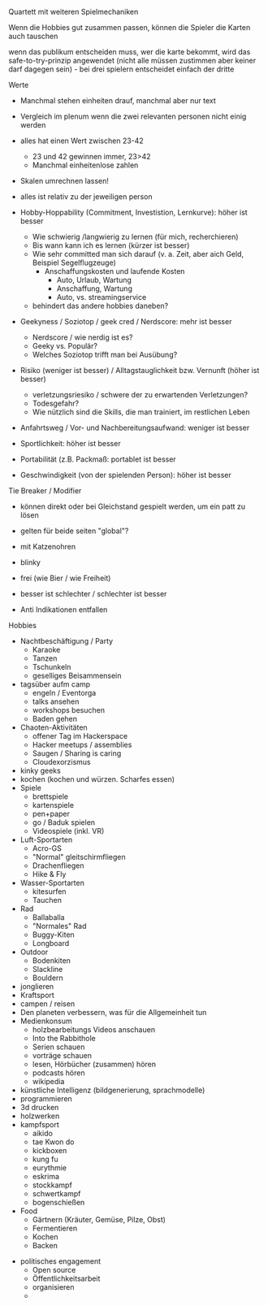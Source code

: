 Quartett mit weiteren Spielmechaniken

Wenn die Hobbies gut zusammen passen, können die Spieler die Karten auch tauschen

wenn das publikum entscheiden muss, wer die karte bekommt, wird das safe-to-try-prinzip angewendet (nicht alle müssen zustimmen aber keiner darf dagegen sein) - bei drei spielern entscheidet einfach der dritte

Werte
 * Manchmal stehen einheiten drauf, manchmal aber nur text
 * Vergleich im plenum wenn die zwei relevanten personen nicht einig werden
 * alles hat einen Wert zwischen 23-42
   * 23 und 42 gewinnen immer, 23>42
   * Manchmal einheitenlose zahlen
 * Skalen umrechnen lassen!
 * alles ist relativ zu der jeweiligen person

 * Hobby-Hoppability (Commitment, Investistion, Lernkurve): höher ist besser
   * Wie schwierig /langwierig zu lernen (für mich, recherchieren)
   * Bis wann kann ich es lernen (kürzer ist besser)
   * Wie sehr committed man sich darauf (v. a. Zeit, aber aich Geld, Beispiel Segelflugzeuge)
     * Anschaffungskosten und laufende Kosten
       * Auto, Urlaub, Wartung
       * Anschaffung, Wartung 
       * Auto, vs. streamingservice
   * behindert das andere hobbies daneben?
 * Geekyness / Soziotop / geek cred / Nerdscore: mehr ist besser
   * Nerdscore / wie nerdig ist es?
   * Geeky vs. Populär?
   * Welches Soziotop trifft man bei Ausübung?
 * Risiko (weniger ist besser) / Alltagstauglichkeit bzw. Vernunft (höher ist besser)
   * verletzungsriesiko / schwere der zu erwartenden Verletzungen?
   * Todesgefahr?
   * Wie nützlich sind die Skills, die man trainiert, im restlichen Leben
 * Anfahrtsweg / Vor- und Nachbereitungsaufwand: weniger ist besser
 * Sportlichkeit: höher ist besser
 * Portabilität (z.B. Packmaß: portablet ist besser
 * Geschwindigkeit (von der spielenden Person): höher ist besser

Tie Breaker / Modifier
 * können direkt oder bei Gleichstand gespielt werden, um ein patt zu lösen
 * gelten für beide seiten "global"?

 * mit Katzenohren
 * blinky
 * frei (wie Bier / wie Freiheit)
 * besser ist schlechter / schlechter ist besser
 * Anti Indikationen entfallen

Hobbies
 * Nachtbeschäftigung / Party
   * Karaoke
   * Tanzen
   * Tschunkeln
   * geselliges Beisammensein
 * tagsüber aufm camp
   * engeln / Eventorga
   * talks ansehen
   * workshops besuchen
   * Baden gehen
 * Chaoten-Aktivitäten
   * offener Tag im Hackerspace
   * Hacker meetups / assemblies 
   * Saugen / Sharing is caring
   * Cloudexorzismus
 * kinky geeks
 * kochen (kochen und würzen. Scharfes essen)
 * Spiele
   * brettspiele
   * kartenspiele
   * pen+paper
   * go / Baduk spielen
   * Videospiele (inkl. VR)
 * Luft-Sportarten
   * Acro-GS
   * "Normal" gleitschirmfliegen
   * Drachenfliegen
   * Hike & Fly
 * Wasser-Sportarten
   * kitesurfen
   * Tauchen
 * Rad
   * Ballaballa
   * "Normales" Rad
   * Buggy-Kiten
   * Longboard
 * Outdoor
   * Bodenkiten
   * Slackline
   * Bouldern
 * jonglieren
 * Kraftsport
 * campen / reisen
 * Den planeten verbessern, was für die Allgemeinheit tun
 * Medienkonsum
   * holzbearbeitungs Videos anschauen
   * Into the Rabbithole
   * Serien schauen
   * vorträge schauen
   * lesen, Hörbücher (zusammen) hören
   * podcasts hören
   * wikipedia
 * künstliche Intelligenz (bildgenerierung, sprachmodelle)
 * programmieren
 * 3d drucken
 * holzwerken
 * kampfsport
   * aikido
   * tae Kwon do
   * kickboxen
   * kung fu
   * eurythmie
   * eskrima
   * stockkampf
   * schwertkampf
   * bogenschießen
 * Food
   * Gärtnern (Kräuter, Gemüse, Pilze, Obst)
   * Fermentieren
   * Kochen
   * Backen
- politisches engagement
    - Open source
    - Öffentlichkeitsarbeit 
   - organisieren
   - 

